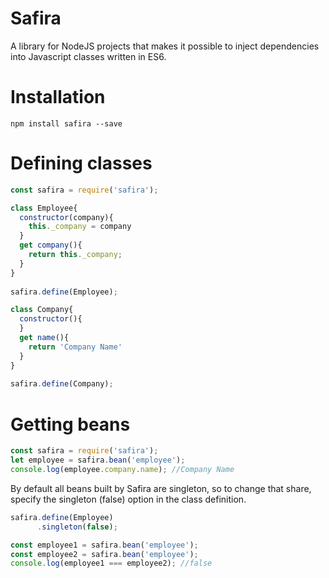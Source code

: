 # Safira
A library for NodeJS projects that makes it possible to inject dependencies into Javascript classes written in ES6.
# Installation
```
npm install safira --save
```
# Defining classes 
```javascript 
const safira = require('safira');

class Employee{
  constructor(company){
    this._company = company
  }
  get company(){
    return this._company;
  }
}
  
safira.define(Employee);

class Company{
  constructor(){
  }
  get name(){
    return 'Company Name'
  }
}
  
safira.define(Company);
```
# Getting beans
```javascript 
const safira = require('safira');
let employee = safira.bean('employee');
console.log(employee.company.name); //Company Name
```
By default all beans built by Safira are singleton, so to change that share, specify the singleton (false) option in the class definition.
```javascript
safira.define(Employee)
      .singleton(false);
```
```javascript
const employee1 = safira.bean('employee');
const employee2 = safira.bean('employee');
console.log(employee1 === employee2); //false
```



